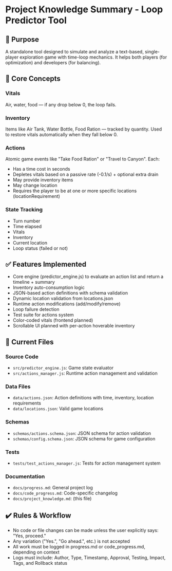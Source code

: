 # Project Knowledge Summary - Loop Predictor Tool

## 🎯 Purpose

A standalone tool designed to simulate and analyze a text-based, single-player exploration game with time-loop mechanics. It helps both players (for optimization) and developers (for balancing).

## 🔄 Core Concepts

### Vitals
Air, water, food — if any drop below 0, the loop fails.

### Inventory
Items like Air Tank, Water Bottle, Food Ration — tracked by quantity. Used to restore vitals automatically when they fall below 0.

### Actions
Atomic game events like "Take Food Ration" or "Travel to Canyon". Each:
- Has a time cost in seconds
- Depletes vitals based on a passive rate (-0.1/s) + optional extra drain
- May provide inventory items
- May change location
- Requires the player to be at one or more specific locations (locationRequirement)

### State Tracking
- Turn number
- Time elapsed
- Vitals
- Inventory
- Current location
- Loop status (failed or not)

## ✅ Features Implemented

- Core engine (predictor_engine.js) to evaluate an action list and return a timeline + summary
- Inventory auto-consumption logic
- JSON-based action definitions with schema validation
- Dynamic location validation from locations.json
- Runtime action modifications (add/modify/remove)
- Loop failure detection
- Test suite for actions system
- Color-coded vitals (frontend planned)
- Scrollable UI planned with per-action hoverable inventory

## 📁 Current Files

### Source Code
- `src/predictor_engine.js`: Game state evaluator
- `src/actions_manager.js`: Runtime action management and validation

### Data Files
- `data/actions.json`: Action definitions with time, inventory, location requirements
- `data/locations.json`: Valid game locations

### Schemas
- `schemas/actions.schema.json`: JSON schema for action validation
- `schemas/config.schema.json`: JSON schema for game configuration

### Tests
- `tests/test_actions_manager.js`: Tests for action management system

### Documentation
- `docs/progress.md`: General project log
- `docs/code_progress.md`: Code-specific changelog
- `docs/project_knowledge.md`: (this file)

## ✔️ Rules & Workflow

- No code or file changes can be made unless the user explicitly says: "Yes, proceed."
- Any variation ("Yes.", "Go ahead.", etc.) is not accepted
- All work must be logged in progress.md or code_progress.md, depending on context
- Logs must include: Author, Type, Timestamp, Approval, Testing, Impact, Tags, and Rollback status
